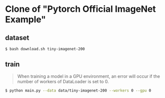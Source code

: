 # Clone of "Pytorch Official ImageNet Example"

## dataset

```sh
$ bash download.sh tiny-imagenet-200
```

## train

> When training a model in a GPU environment, an error will occur if the number of workers of DataLoader is set to 0.

```sh
$ python main.py --data data/tiny-imagenet-200 --workers 0 --gpu 0
```